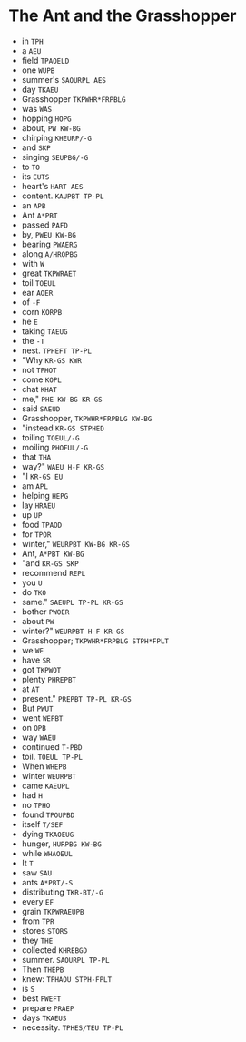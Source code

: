 # The Ant and the Grasshopper

* in `TPH`
* a `AEU`
* field `TPAOELD`
* one `WUPB`
* summer's `SAOURPL AES`
* day `TKAEU`
* Grasshopper `TKPWHR*FRPBLG`
* was `WAS`
* hopping `HOPG`
* about, `PW KW-BG`
* chirping `KHEURP/-G`
* and `SKP`
* singing `SEUPBG/-G`
* to `TO`
* its `EUTS`
* heart's `HART AES`
* content. `KAUPBT TP-PL`
* an `APB`
* Ant `A*PBT`
* passed `PAFD`
* by, `PWEU KW-BG`
* bearing `PWAERG`
* along `A/HROPBG`
* with `W`
* great `TKPWRAET`
* toil `TOEUL`
* ear `AOER`
* of `-F`
* corn `KORPB`
* he `E`
* taking `TAEUG`
* the `-T`
* nest. `TPHEFT TP-PL`
* "Why `KR-GS KWR`
* not `TPHOT`
* come `KOPL`
* chat `KHAT`
* me," `PHE KW-BG KR-GS`
* said `SAEUD`
* Grasshopper, `TKPWHR*FRPBLG KW-BG`
* "instead `KR-GS STPHED`
* toiling `TOEUL/-G`
* moiling `PHOEUL/-G`
* that `THA`
* way?" `WAEU H-F KR-GS`
* "I `KR-GS EU`
* am `APL`
* helping `HEPG`
* lay `HRAEU`
* up `UP`
* food `TPAOD`
* for `TPOR`
* winter," `WEURPBT KW-BG KR-GS`
* Ant, `A*PBT KW-BG`
* "and `KR-GS SKP`
* recommend `REPL`
* you `U`
* do `TKO`
* same." `SAEUPL TP-PL KR-GS`
* bother `PWOER`
* about `PW`
* winter?" `WEURPBT H-F KR-GS`
* Grasshopper; `TKPWHR*FRPBLG STPH*FPLT`
* we `WE`
* have `SR`
* got `TKPWOT`
* plenty `PHREPBT`
* at `AT`
* present." `PREPBT TP-PL KR-GS`
* But `PWUT`
* went `WEPBT`
* on `OPB`
* way `WAEU`
* continued `T-PBD`
* toil. `TOEUL TP-PL`
* When `WHEPB`
* winter `WEURPBT`
* came `KAEUPL`
* had `H`
* no `TPHO`
* found `TPOUPBD`
* itself `T/SEF`
* dying `TKAOEUG`
* hunger, `HURPBG KW-BG`
* while `WHAOEUL`
* It `T`
* saw `SAU`
* ants `A*PBT/-S`
* distributing `TKR-BT/-G`
* every `EF`
* grain `TKPWRAEUPB`
* from `TPR`
* stores `STORS`
* they `THE`
* collected `KHREBGD`
* summer. `SAOURPL TP-PL`
* Then `THEPB`
* knew: `TPHAOU STPH-FPLT`
* is `S`
* best `PWEFT`
* prepare `PRAEP`
* days `TKAEUS`
* necessity. `TPHES/TEU TP-PL`
